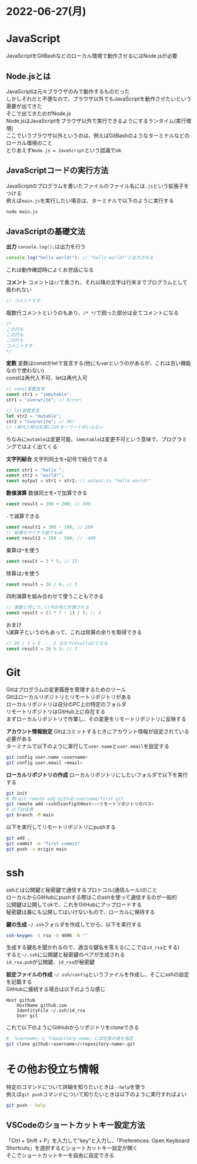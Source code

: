 # 2022-06-27(月)
# JavaScript
JavaScriptをGitBashなどのローカル環境で動作させるにはNode.jsが必要

## Node.jsとは
JavaScriptは元々ブラウザのみで動作するものだった<br>
しかしそれだと不便なので、ブラウザ以外でもJavaScriptを動作させたいという需要が出てきた<br>
そこで出てきたのがNode.js<br>
Node.jsはJavaScriptをブラウザ以外で実行できるようにするランタイム(実行環境)<br>
ここでいうブラウザ以外というのは、例えばGitBashのようなターミナルなどのローカル環境のこと<br>
とりあえず`Node.js = JavaScript`という認識でok

## JavaScriptコードの実行方法
JavaScriptのプログラムを書いたファイルのファイル名には`.js`という拡張子をつける<br>
例えば`main.js`を実行したい場合は、ターミナルで以下のように実行する
```sh
node main.js
```

## JavaScriptの基礎文法
**出力**
`console.log();`は出力を行う
```js
console.log("hello world!"); // "hello world!"と出力される
```
これは動作確認時によくお世話になる

**コメント**
コメントは`//`で表され、それ以降の文字は行末までプログラムとして扱われない
```js
// コメントです
```

複数行コメントというのもあり、`/* */`で囲った部分は全てコメントになる
```js
/*
この行も
この行も
この行も
コメントです
*/
```

**変数**
変数はconstかletで宣言する(他にもvarというのがあるが、これは古い機能なので使わない)<br>
constは再代入不可、letは再代入可
```js
// const変数宣言
const str1 = "immutable";
str1 = "overwrite"; // Error!

// let変数宣言
let str2 = "mutable";
str2 = "overwrite"; // OK!
// ↑再代入時は先頭にletキーワードがいらない
```
ちなみに`mutable`は変更可能、`immutable`は変更不可という意味で、プログラミングではよく出てくる

**文字列結合**
文字列同士を`+`記号で結合できる
```js
const str1 = "hello ";
const str2 = "world!";
const output = str1 + str2; // output is "hello world!"
```

**数値演算**
数値同士を`+`で加算できる
```js
const result = 100 + 200; // 300
```

`-`で減算できる
```js
const result1 = 300 - 100; // 200
// 結果がマイナス値でもok
const result2 = 100 - 500; // -400
```

乗算は`*`を使う
```js
const result = 3 * 5; // 15
```

除算は`/`を使う
```js
const result = 18 / 6; // 3
```

四則演算を組み合わせて使うこともできる
```js
// 算数と同じで、()内が先に計算される
const result = (3 * 7 - 1) / 5; // 4
```

おまけ<br>
`%`演算子というのもあって、これは除算の余りを取得できる
```js
// 20 / 3 = 6 ... 2 なのでresultは2となる
const result = 20 % 3; // 2
```

# Git
Gitはプログラムの変更履歴を管理するためのツール<br>
Gitはローカルリポジトリとリモートリポジトリがある<br>
ローカルリポジトリは自分のPC上の特定のフォルダ<br>
リモートリポジトリはGitHub上に存在する<br>
まずローカルリポジトリで作業し、その変更をリモートリポジトリに反映する

**アカウント情報設定**
Gitはコミットするときにアカウント情報が設定されている必要がある<br>
ターミナルで以下のように実行して`user.name`と`user.email`を設定する
```sh
git config user.name <username>
git config user.email <email>
```

**ローカルリポジトリの作成**
ローカルリポジトリにしたいフォルダで以下を実行する
```sh
git init
# 例 git remote add github:username/first.git
git remote add <sshのconfigのHost>:<リモートリポジトリのパス>
# 以下は任意
git branch -M main
```

以下を実行してリモートリポジトリにpushする
```sh
git add .
git commit -m "first commit"
git push -u origin main
```

# ssh
sshとは公開鍵と秘密鍵で通信するプロトコル(通信ルール)のこと<br>
ローカルからGitHubにpushする際はこのsshを使って通信するのが一般的<br>
公開鍵は公開してokで、これをGitHubにアップロードする<br>
秘密鍵は誰にも公開してはいけないもので、ローカルに保持する<br>

**鍵の生成**
`~/.ssh`フォルダを作成してから、以下を実行する
```sh
ssh-keygen -t rsa -b 4096 -N ""
```
生成する鍵名を聞かれるので、適当な鍵名を答える(ここでは`id_rsa`とする)<br>
すると`~/.ssh`に公開鍵と秘密鍵のペアが生成される<br>
`id_rsa.pub`が公開鍵、`id_rsa`が秘密鍵

**設定ファイルの作成**
`~/.ssh/config`というファイルを作成し、そこにsshの設定を記載する<br>
GitHubに接続する場合は以下のような感じ
```
Host github
    HostName github.com
    IdentityFile ~/.ssh/id_rsa
    User git
```

これで以下のようにGitHubからリポジトリをcloneできる
```sh
# 「username」と「repository-name」には任意の値を指定
git clone github:<username>/<repository-name>.git
```

# その他お役立ち情報
特定のコマンドについて詳細を知りたいときは`--help`を使う<br>
例えば`git push`コマンドについて知りたいときは以下のように実行すればよい
```sh
git push --help
```

## VSCodeのショートカットキー設定方法
「Ctrl + Shift + P」を入力して"key"と入力し、「Preferences: Open Keyboard Shortcuts」を選択するとショートカットキー設定が開く<br>
そこでショートカットキーを自由に設定できる
